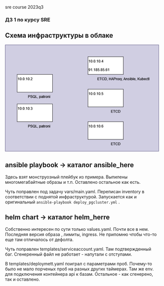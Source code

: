 sre course 2023q3
### ДЗ 1 по курсу SRE 
## Схема инфраструктуры в облаке 
![infra](images/infra.png)
## ansible playbook -> каталог ansible_here

Здесь взят монструозный плейбук из примера. Выпилены многомегабайтные образы и т.п. Оставлено остальное как есть. 

Чуть поправлен под задачу vars/main.yaml. Переписан inventory в соответствии с поднятой инфраструктурой. 
Запускается как и оригинальный ```ansible-playbook deploy_pgcluster.yml``` . 

## helm chart -> каталог helm_herre

Собственно интересен по сути только values.yaml. Почти все в нем. Последняя версия образа , лимиты, ingress. Не припомню чтобы что-то еще там отличалось от дефолта.

Чуть поправлен templates/serviceaccount.yaml. Там подтвержденный баг. Сгенеренный файл не работает - напутали с отступами.

В templates/deploymett.yaml поиграл с параметрами проб. Почему-то было не мало порченых проб на разных других таймерах. Там же env. для подключения контейнера api к базам.
Остальное - как сгенерено, так и оставлено. 
